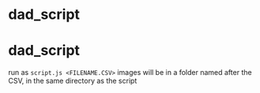 # dad_script
# dad_script

run as `script.js <FILENAME.CSV>`
images will be in a folder named after the CSV, in the same directory as the script

